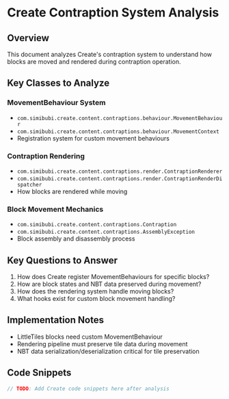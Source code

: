 # Create Contraption System Analysis

## Overview
This document analyzes Create's contraption system to understand how blocks are moved and rendered during contraption operation.

## Key Classes to Analyze

### MovementBehaviour System
- `com.simibubi.create.content.contraptions.behaviour.MovementBehaviour`
- `com.simibubi.create.content.contraptions.behaviour.MovementContext`
- Registration system for custom movement behaviours

### Contraption Rendering
- `com.simibubi.create.content.contraptions.render.ContraptionRenderer`
- `com.simibubi.create.content.contraptions.render.ContraptionRenderDispatcher`
- How blocks are rendered while moving

### Block Movement Mechanics
- `com.simibubi.create.content.contraptions.Contraption`
- `com.simibubi.create.content.contraptions.AssemblyException`
- Block assembly and disassembly process

## Key Questions to Answer

1. How does Create register MovementBehaviours for specific blocks?
2. How are block states and NBT data preserved during movement?
3. How does the rendering system handle moving blocks?
4. What hooks exist for custom block movement handling?

## Implementation Notes

- LittleTiles blocks need custom MovementBehaviour
- Rendering pipeline must preserve tile data during movement
- NBT data serialization/deserialization critical for tile preservation

## Code Snippets

```java
// TODO: Add Create code snippets here after analysis
```

